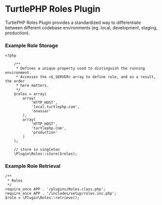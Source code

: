 TurtlePHP Roles Plugin
===
TurtlePHP Roles Plugin provides a standardized way to differentiate between
different codebase environments (eg. local, development, staging, production).

### Example Role Storage
    <?php
    
        /**
         * Defines a unique property used to distinguish the running environment.
         * Accesses the <$_SERVER> array to define role, and as a result, the order
         * here matters.
         */
        $roles = array(
            array(
                'HTTP_HOST',
                'local.turtlephp.com',
                'onassar'
            ),
            array(
                'HTTP_HOST',
                'turtlephp.com',
                'production'
            )
        );
    
        // store in singleton
        \Plugin\Roles::store($roles);

### Example Role Retrieval
    /**
     * Roles
     */
    require_once APP . '/plugins/Roles.class.php';
    require_once APP . '/includes/setup/roles.inc.php';
    $role = \Plugin\Roles::retrieve();

